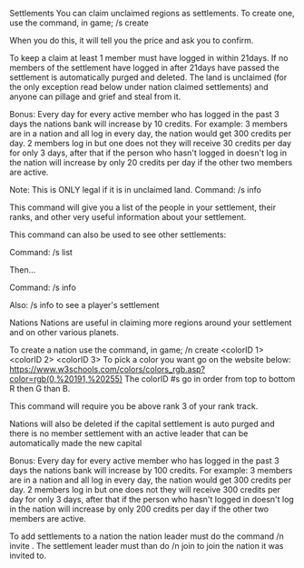 Settlements
You can claim unclaimed regions as settlements. To create one, use the command, in game; /s create <settlement name>

When you do this, it will tell you the price and ask you to confirm.

To keep a claim at least 1 member must have logged in within 21days. If no members of the settlement have logged in after 21days have passed the settlement is automatically purged and deleted. The land is unclaimed (for the only exception read below under nation claimed settlements) and anyone can pillage and grief and steal from it.

Bonus: Every day for every active member who has logged in the past 3 days the nations bank will increase by 10 credits. For example: 3 members are in a nation and all log in every day, the nation would get 300 credits per day. 2 members log in but one does not they will receive 30 credits per day for only 3 days, after that if the person who hasn't logged in doesn't log in the nation will increase by only 20 credits per day if the other two members are active.

Note: This is ONLY legal if it is in unclaimed land.
Command: /s info

This command will give you a list of the people in your settlement, their ranks, and other very useful information about your settlement.

This command can also be used to see other settlements:

Command: /s list

Then...

Command: /s info <settlement>

Also: /s info <player> to see a player's settlement

Nations
Nations are useful in claiming more regions around your settlement and on other various planets.

To create a nation use the command, in game; /n create <name> <colorID 1> <colorID 2> <colorID 3> To pick a color you want go on the website below: https://www.w3schools.com/colors/colors_rgb.asp?color=rgb(0,%20191,%20255) The colorID #s go in order from top to bottom R then G than B.

This command will require you be above rank 3 of your rank track.

Nations will also be deleted if the capital settlement is auto purged and there is no member settlement with an active leader that can be automatically made the new capital

Bonus: Every day for every active member who has logged in the past 3 days the nations bank will increase by 100 credits. For example: 3 members are in a nation and all log in every day, the nation would get 300 credits per day. 2 members log in but one does not they will receive 300 credits per day for only 3 days, after that if the person who hasn't logged in doesn't log in the nation will increase by only 200 credits per day if the other two members are active.

To add settlements to a nation the nation leader must do the command /n invite <settlement>. The settlement leader must than do /n join <nation> to join the nation it was invited to.